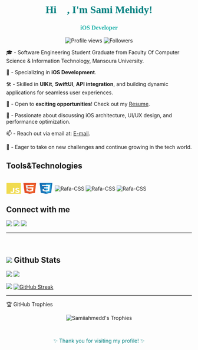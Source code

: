 <h1 align="center" style="font-family: 'Georgia', serif; color: #008080;">Hi 👋, I'm Sami Mehidy!</h1>
<h3 align="center" style="font-family: 'Georgia', serif; color: #20B2AA;">iOS Developer</h3>

<p align="center">
    <img src="https://komarev.com/ghpvc/?username=Samiiahmedd&label=Profile%20views&color=20B2AA&style=flat" alt="Profile views" />
    <img src="https://img.shields.io/github/followers/Samiiahmedd?label=Followers&color=20B2AA" alt="Followers" />
</p>

<p>
🎓 - Software Engineering Student Graduate from Faculty Of Computer Science & Information Technology, Mansoura University.

🌱 - Specializing in **iOS Development**.

🛠️ -  Skilled in **UIKit**, **SwiftUI**, **API integration**, and building dynamic applications for seamless user experiences.

💼 - Open to **exciting opportunities**! Check out my [Resume](https://drive.google.com/file/d/1qcawPNJA6vwKL9SrCAPspbrmSAUkYojp/view?usp=sharing).

💬 - Passionate about discussing iOS architecture, UI/UX design, and performance optimization.

📫 -  Reach out via email at:  [E-mail](samiiiahmed8@gmail.com).

🤔 -  Eager to take on new challenges and continue growing in the tech world.
</p>

<h2>Tools&Technologies </h2>
<div style="display: inline_block"><br>
  <img align="center" alt="Rafa-Js" height="30" width="40" src="https://raw.githubusercontent.com/devicons/devicon/master/icons/javascript/javascript-plain.svg">
  <img align="center" alt="Rafa-HTML" height="30" width="40" src="https://raw.githubusercontent.com/devicons/devicon/master/icons/html5/html5-original.svg">
  <img align="center" alt="Rafa-CSS" height="30" width="40" src="https://raw.githubusercontent.com/devicons/devicon/master/icons/css3/css3-original.svg">
  <img align="center" alt="Rafa-CSS" height="30" width="40" src="https://cdn.jsdelivr.net/gh/devicons/devicon/icons/swift/swift-original.svg">
  <img align="center" alt="Rafa-CSS" height="30" width="40" src="https://cdn.jsdelivr.net/gh/devicons/devicon/icons/git/git-original.svg">
  <img align="center" alt="Rafa-CSS" height="30" width="40" src="https://user-images.githubusercontent.com/17858685/128102954-8f57ba15-a7fb-4863-a084-41571c90466d.png">



<h2>Connect with me </h2>
<p>
  <a href="[https://www.linkedin.com/in/samiiahmedd/]"><img src="https://img.shields.io/badge/linkedin-0077B5.svg?style=for-the-badge&logo=linkedin&logoColor=ffffff"/></a>
   <a href="[https://www.facebook.com/in/samimehidy/]"><img src="https://img.shields.io/badge/facebook-1b74e4.svg?style=for-the-badge&logo=facebook&logoColor=ffffff"/></a>
   <a href="mailto:samiiiahmed8@gmail.com?subject=[GitHub]%20🔥%20profile%20contact&body=Hello"><img src="https://img.shields.io/badge/e‑mail-D14836.svg?style=for-the-badge&logo=GMail&logoColor=ffffff"/></a>

</p>


  


  <hr>
  <br>
<h2><img src = "https://i.pinimg.com/originals/65/c4/f4/65c4f452571be1261e9c623f7da488ac.gif" width ="35"> Github Stats </h2>

![](http://github-profile-summary-cards.vercel.app/api/cards/repos-per-language?username=Samiiahmedd&theme=omni)
![](http://github-profile-summary-cards.vercel.app/api/cards/most-commit-language?username=Samiiahmedd&theme=omni)

![](http://github-profile-summary-cards.vercel.app/api/cards/profile-details?username=Samiiahmedd&theme=omni)
[![GitHub Streak](https://github-readme-streak-stats.herokuapp.com?user=Samiiahmedd&theme=omni)](https://git.io/streak-stats)


  <hr>
  🏆 GitHub Trophies
<p align="center">
    <img src="https://github-profile-trophy.vercel.app/?username=Samiiahmedd&theme=omni&row=1&column=3" alt="Samiiahmedd's Trophies" />
</p>

<br>

<p align="center" style="color: #008080;">✨ Thank you for visiting my profile! ✨</p>
